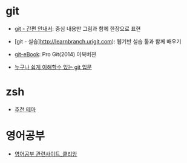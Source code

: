 # git

- [git - 간편 안내서](http://rogerdudler.github.io/git-guide/index.ko.html): 중심 내용만 그림과 함께 한장으로 표현

- [git - 실습]http://learnbranch.urigit.com): 웹기반 실습 툴과 함께 배우기

- [git-eBook](https://git-scm.com/book/ko/v2): Pro Git(2014) 이북버젼

- [누구나 쉽게 이해할수 있는 git 입문](https://backlogtool.com/git-guide/kr/stepup/stepup1_1.html)



# zsh

- [추천 테마](https://gist.github.com/agnoster/3712874)


# 영어공부

- [영어공부 관련사이트_클리앙](http://m.clien.net/cs3/board?bo_table=useful&bo_style=view&wr_id=255835&page=2&spt=-11956)
